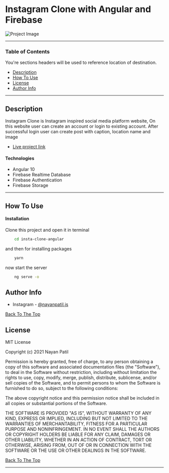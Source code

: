 # Instagram Clone with Angular and Firebase

![Project Image](project-image-url)

---

### Table of Contents
You're sections headers will be used to reference location of destination.

- [Description](#description)
- [How To Use](#how-to-use)
- [License](#license)
- [Author Info](#author-info)

---

## Description

Instagram Clone is Instagram inspired social media platform website, On this website user can create an account or login to existing account. After successful login user can create post with caption, location name and image

- [Live project link](https://instagramcloneangular.netlify.app/)

#### Technologies

- Angular 10
- Firebase Realtime Database
- Firebase Authentication
- Firebase Storage


---

## How To Use

#### Installation

Clone this project and open it in terminal 

```bash
    cd insta-clone-angular
```

and then for installing packages

```bash
    yarn  
```

now start the server

```bash
    ng serve -o  
```
## Author Info

- Instagram - [@nayanpatil.js](https://instagram.com/nayanpatil.js)

[Back To The Top](#Instagram-Clone-with-Angular-and-Firebase)

## License

MIT License

Copyright (c) 2021 Nayan Patil

Permission is hereby granted, free of charge, to any person obtaining a copy
of this software and associated documentation files (the "Software"), to deal
in the Software without restriction, including without limitation the rights
to use, copy, modify, merge, publish, distribute, sublicense, and/or sell
copies of the Software, and to permit persons to whom the Software is
furnished to do so, subject to the following conditions:

The above copyright notice and this permission notice shall be included in all
copies or substantial portions of the Software.

THE SOFTWARE IS PROVIDED "AS IS", WITHOUT WARRANTY OF ANY KIND, EXPRESS OR
IMPLIED, INCLUDING BUT NOT LIMITED TO THE WARRANTIES OF MERCHANTABILITY,
FITNESS FOR A PARTICULAR PURPOSE AND NONINFRINGEMENT. IN NO EVENT SHALL THE
AUTHORS OR COPYRIGHT HOLDERS BE LIABLE FOR ANY CLAIM, DAMAGES OR OTHER
LIABILITY, WHETHER IN AN ACTION OF CONTRACT, TORT OR OTHERWISE, ARISING FROM,
OUT OF OR IN CONNECTION WITH THE SOFTWARE OR THE USE OR OTHER DEALINGS IN THE
SOFTWARE.

[Back To The Top](#Instagram-Clone-with-Angular-and-Firebase)

---

